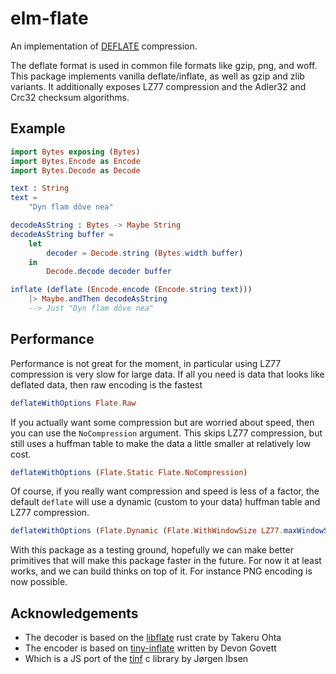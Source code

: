 # elm-flate

An implementation of [DEFLATE](https://www.ietf.org/rfc/rfc1951.txt) compression.

The deflate format is used in common file formats like gzip, png, and woff.
This package implements vanilla deflate/inflate, as well as gzip and zlib variants.
It additionally exposes LZ77 compression and the Adler32 and Crc32 checksum algorithms.


## Example

```elm
import Bytes exposing (Bytes)
import Bytes.Encode as Encode
import Bytes.Decode as Decode

text : String
text =
    "Dyn flam dôve nea"

decodeAsString : Bytes -> Maybe String
decodeAsString buffer =
    let 
        decoder = Decode.string (Bytes.width buffer)
    in 
        Decode.decode decoder buffer

inflate (deflate (Encode.encode (Encode.string text)))
    |> Maybe.andThen decodeAsString
    --> Just "Dyn flam dôve nea"
```

## Performance

Performance is not great for the moment, in particular using LZ77 compression is very slow for large data. 
If all you need is data that looks like deflated data, then raw encoding is the fastest

```elm
deflateWithOptions Flate.Raw
```

If you actually want some compression but are worried about speed, then you can use the `NoCompression` argument. This skips LZ77 compression, but still uses a huffman table to make the data a little smaller at relatively low cost. 

```elm
deflateWithOptions (Flate.Static Flate.NoCompression)
```

Of course, if you really want compression and speed is less of a factor, the default `deflate` will use a dynamic (custom to your data) huffman table and LZ77 compression.

```elm
deflateWithOptions (Flate.Dynamic (Flate.WithWindowSize LZ77.maxWindowSize))
```

With this package as a testing ground, hopefully we can make better primitives that will make this package faster in the future. 
For now it at least works, and we can build thinks on top of it. For instance PNG encoding is now possible.

## Acknowledgements

* The decoder is based on the [libflate](https://docs.rs/libflate/0.1.25/libflate/) rust crate by Takeru Ohta
* The encoder is based on [tiny-inflate](https://github.com/foliojs/tiny-inflate) written by Devon Govett
* Which is a JS port of the  [tinf](https://bitbucket.org/jibsen/tinf/src/default/) c library by Jørgen Ibsen

